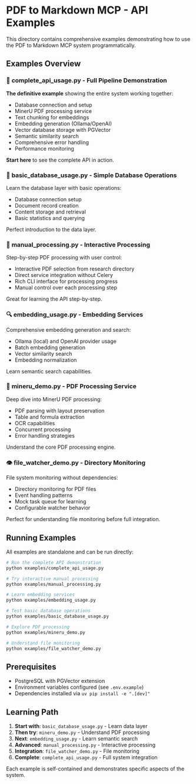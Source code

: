 # PDF to Markdown MCP - API Examples

This directory contains comprehensive examples demonstrating how to use the PDF to Markdown MCP system programmatically.

## Examples Overview

### 🚀 **complete_api_usage.py** - Full Pipeline Demonstration
**The definitive example** showing the entire system working together:
- Database connection and setup
- MinerU PDF processing service
- Text chunking for embeddings
- Embedding generation (Ollama/OpenAI)
- Vector database storage with PGVector
- Semantic similarity search
- Comprehensive error handling
- Performance monitoring

**Start here** to see the complete API in action.

### 💾 **basic_database_usage.py** - Simple Database Operations
Learn the database layer with basic operations:
- Database connection setup
- Document record creation
- Content storage and retrieval
- Basic statistics and querying

Perfect introduction to the data layer.

### 🎯 **manual_processing.py** - Interactive Processing
Step-by-step PDF processing with user control:
- Interactive PDF selection from research directory
- Direct service integration without Celery
- Rich CLI interface for processing progress
- Manual control over each processing step

Great for learning the API step-by-step.

### 🔍 **embedding_usage.py** - Embedding Services
Comprehensive embedding generation and search:
- Ollama (local) and OpenAI provider usage
- Batch embedding generation
- Vector similarity search
- Embedding normalization

Learn semantic search capabilities.

### 📄 **mineru_demo.py** - PDF Processing Service
Deep dive into MinerU PDF processing:
- PDF parsing with layout preservation
- Table and formula extraction
- OCR capabilities
- Concurrent processing
- Error handling strategies

Understand the core PDF processing engine.

### 👁️ **file_watcher_demo.py** - Directory Monitoring
File system monitoring without dependencies:
- Directory monitoring for PDF files
- Event handling patterns
- Mock task queue for learning
- Configurable watcher behavior

Perfect for understanding file monitoring before full integration.

## Running Examples

All examples are standalone and can be run directly:

```bash
# Run the complete API demonstration
python examples/complete_api_usage.py

# Try interactive manual processing
python examples/manual_processing.py

# Learn embedding services
python examples/embedding_usage.py

# Test basic database operations
python examples/basic_database_usage.py

# Explore PDF processing
python examples/mineru_demo.py

# Understand file monitoring
python examples/file_watcher_demo.py
```

## Prerequisites

- PostgreSQL with PGVector extension
- Environment variables configured (see `.env.example`)
- Dependencies installed via `uv pip install -e ".[dev]"`

## Learning Path

1. **Start with**: `basic_database_usage.py` - Learn data layer
2. **Then try**: `mineru_demo.py` - Understand PDF processing
3. **Next**: `embedding_usage.py` - Learn semantic search
4. **Advanced**: `manual_processing.py` - Interactive processing
5. **Integration**: `file_watcher_demo.py` - File monitoring
6. **Complete**: `complete_api_usage.py` - Full system integration

Each example is self-contained and demonstrates specific aspects of the system.